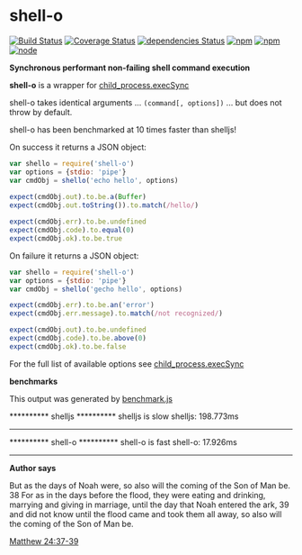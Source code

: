# shell-o

[![Build Status](https://travis-ci.org/danday74/shell-o.svg?branch=master)](https://travis-ci.org/danday74/shell-o)
[![Coverage Status](https://coveralls.io/repos/github/danday74/shell-o/badge.svg?branch=master)](https://coveralls.io/github/danday74/shell-o?branch=master)
[![dependencies Status](https://david-dm.org/danday74/shell-o/status.svg)](https://david-dm.org/danday74/shell-o)
[![npm](https://img.shields.io/npm/v/shell-o.svg)](https://www.npmjs.com/package/shell-o)
[![npm](https://img.shields.io/npm/dm/shell-o.svg)](https://www.npmjs.com/package/shell-o)
[![node](https://img.shields.io/node/v/shell-o.svg)](https://www.npmjs.com/package/shell-o)

**Synchronous performant non-failing shell command execution**

**shell-o** is a wrapper for [child_process.execSync](https://nodejs.org/api/child_process.html#child_process_child_process_execsync_command_options)

shell-o takes identical arguments ... `(command[, options])` ... but does not throw by default.

shell-o has been benchmarked at 10 times faster than shelljs!

On success it returns a JSON object:

```javascript 1.5
var shello = require('shell-o')
var options = {stdio: 'pipe'}
var cmdObj = shello('echo hello', options)
    
expect(cmdObj.out).to.be.a(Buffer)
expect(cmdObj.out.toString()).to.match(/hello/)

expect(cmdObj.err).to.be.undefined
expect(cmdObj.code).to.equal(0)
expect(cmdObj.ok).to.be.true
```

On failure it returns a JSON object:

```javascript 1.5
var shello = require('shell-o')
var options = {stdio: 'pipe'}
var cmdObj = shello('gecho hello', options)

expect(cmdObj.err).to.be.an('error')
expect(cmdObj.err.message).to.match(/not recognized/)

expect(cmdObj.out).to.be.undefined
expect(cmdObj.code).to.be.above(0)
expect(cmdObj.ok).to.be.false
```

For the full list of available options see [child_process.execSync](https://nodejs.org/api/child_process.html#child_process_child_process_execsync_command_options)

**benchmarks**

This output was generated by [benchmark.js](benchmark.js)

********** shelljs **********
shelljs is slow
shelljs: 198.773ms
*****************************

********** shell-o **********
shell-o is fast
shell-o: 17.926ms
*****************************

**Author says**

But as the days of Noah were, so also will the coming of the Son of Man be. 38 For as in the days before the flood, they were eating and drinking, marrying and giving in marriage, until the day that Noah entered the ark, 39 and did not know until the flood came and took them all away, so also will the coming of the Son of Man be.

[Matthew 24:37-39](https://www.biblegateway.com/passage/?search=Matthew+24%3A37-39&version=NKJV)
